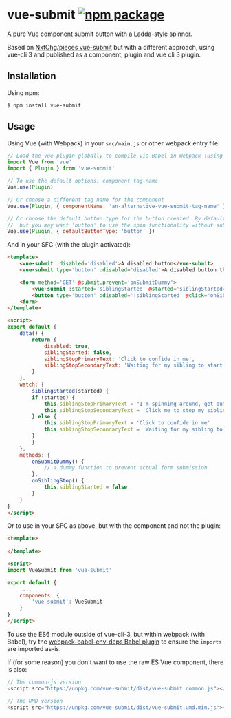 # vue-submit [![npm package](https://img.shields.io/npm/v/vue-submit.svg)](https://www.npmjs.com/package/vue-submit)

A pure Vue component submit button with a Ladda-style spinner.

Based on [NxtChg/pieces vue-submit](https://github.com/NxtChg/pieces/tree/master/js/vue/vue-submit) but with a different approach, using vue-cli 3 and published as a component, plugin and vue cli 3 plugin.

## Installation

Using npm:

```shell
$ npm install vue-submit
```

## Usage

Using Vue (with Webpack) in your `src/main.js` or other webpack entry file:

```js
// Load the Vue plugin globally to compile via Babel in Webpack (using vue-cli-3).
import Vue from 'vue'
import { Plugin } from 'vue-submit'

// To use the default options: component tag-name
Vue.use(Plugin)

// Or choose a different tag name for the component
Vue.use(Plugin, { componentName: 'an-alternative-vue-submit-tag-name' })

// Or choose the default button type for the button created. By default this is 'submit',
//  but you may want 'button' to use the spin functionality without submitting a form
Vue.use(Plugin, { defaultButtonType: 'button' })
```

And in your SFC (with the plugin activated):

```html
<template>
    <vue-submit :disabled='disabled'>A disabled button</vue-submit>
    <vue-submit type='button' :disabled='disabled'>A disabled button that behaves like a normal button instead of a submit button</vue-submit>

    <form method='GET' @submit.prevent='onSubmitDummy'>
        <vue-submit :started='siblingStarted' @started='siblingStarted=true'> {{ siblingStopPrimaryText }}</vue-submit>
        <button type='button' :disabled='!siblingStarted' @click='onSiblingStop'> {{ siblingStopSecondaryText }}</button>
    <form>
</template>

<script>
export default {
    data() {
        return {
            disabled: true,
            siblingStarted: false,
            siblingStopPrimaryText: 'Click to confide in me',
            siblingStopSecondaryText: 'Waiting for my sibling to start spinning'
        }
    }.
    watch: {
        siblingStarted(started) {
        if (started) {
            this.siblingStopPrimaryText = "I'm spinning around, get out of my way!"
            this.siblingStopSecondaryText = 'Click me to stop my sibling'
        } else {
            this.siblingStopPrimaryText = 'Click to confide in me'
            this.siblingStopSecondaryText = 'Waiting for my sibling to start spinning'
        }
        }
    },
    methods: {
        onSubmitDummy() {
            // a dummy function to prevent actual form submission
        },
        onSiblingStop() {
            this.siblingStarted = false
        }
    }
}
</script>
```

Or to use in your SFC as above, but with the component and not the plugin:

```html
<template>
 ...
</template>

<script>
import VueSubmit from 'vue-submit'

export default {
    ...,
    components: {
        'vue-submit': VueSubmit
    }
}
</script>
```

To use the ES6 module outside of vue-cli-3, but within webpack (with Babel), try the [webpack-babel-env-deps Babel plugin](https://github.com/andersdjohnson/webpack-babel-env-deps) to ensure the `imports` are imported as-is.

If (for some reason) you don't want to use the raw ES Vue component, there is also:

```js
// The common-js version
<script src="https://unpkg.com/vue-submit/dist/vue-submit.common.js"></script>

// The UMD version
<script src="https://unpkg.com/vue-submit/dist/vue-submit.umd.min.js"></script>
```
